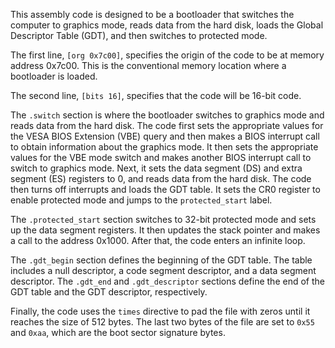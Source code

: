 This assembly code is designed to be a bootloader that switches the computer to graphics mode, reads data from the hard disk, loads the Global Descriptor Table (GDT), and then switches to protected mode.

The first line, `[org 0x7c00]`, specifies the origin of the code to be at memory address 0x7c00. This is the conventional memory location where a bootloader is loaded.

The second line, `[bits 16]`, specifies that the code will be 16-bit code.

The `.switch` section is where the bootloader switches to graphics mode and reads data from the hard disk. The code first sets the appropriate values for the VESA BIOS Extension (VBE) query and then makes a BIOS interrupt call to obtain information about the graphics mode. It then sets the appropriate values for the VBE mode switch and makes another BIOS interrupt call to switch to graphics mode. Next, it sets the data segment (DS) and extra segment (ES) registers to 0, and reads data from the hard disk. The code then turns off interrupts and loads the GDT table. It sets the CR0 register to enable protected mode and jumps to the `protected_start` label.

The `.protected_start` section switches to 32-bit protected mode and sets up the data segment registers. It then updates the stack pointer and makes a call to the address 0x1000. After that, the code enters an infinite loop.

The `.gdt_begin` section defines the beginning of the GDT table. The table includes a null descriptor, a code segment descriptor, and a data segment descriptor. The `.gdt_end` and `.gdt_descriptor` sections define the end of the GDT table and the GDT descriptor, respectively.

Finally, the code uses the `times` directive to pad the file with zeros until it reaches the size of 512 bytes. The last two bytes of the file are set to `0x55` and `0xaa`, which are the boot sector signature bytes.